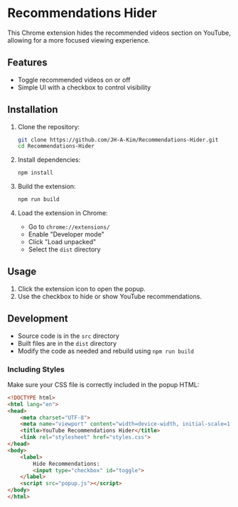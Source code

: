 # Recommendations Hider

This Chrome extension hides the recommended videos section on YouTube, allowing for a more focused viewing experience.

## Features

- Toggle recommended videos on or off
- Simple UI with a checkbox to control visibility

## Installation

1. Clone the repository:
    ```bash
    git clone https://github.com/JH-A-Kim/Recommendations-Hider.git
    cd Recommendations-Hider
    ```

2. Install dependencies:
    ```bash
    npm install
    ```

3. Build the extension:
    ```bash
    npm run build
    ```

4. Load the extension in Chrome:
    - Go to `chrome://extensions/`
    - Enable "Developer mode"
    - Click "Load unpacked"
    - Select the `dist` directory

## Usage

1. Click the extension icon to open the popup.
2. Use the checkbox to hide or show YouTube recommendations.

## Development

- Source code is in the `src` directory
- Built files are in the `dist` directory
- Modify the code as needed and rebuild using `npm run build`

### Including Styles

Make sure your CSS file is correctly included in the popup HTML:

```html
<!DOCTYPE html>
<html lang="en">
<head>
    <meta charset="UTF-8">
    <meta name="viewport" content="width=device-width, initial-scale=1.0">
    <title>YouTube Recommendations Hider</title>
    <link rel="stylesheet" href="styles.css">
</head>
<body>
    <label>
        Hide Recommendations:
        <input type="checkbox" id="toggle">
    </label>
    <script src="popup.js"></script>
</body>
</html>
